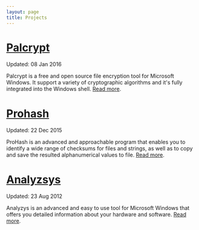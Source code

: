 ```yaml
---
layout: page
title: Projects
---
```


# [Palcrypt](https://www.softpedia.com/get/Security/Encrypting/PalCrypt.shtml)
Updated: 08 Jan 2016

Palcrypt is a free and open source file encryption tool for Microsoft Windows. It support a variety of cryptographic algorithms and it's fully integrated into the Windows shell. [Read more](https://www.softpedia.com/get/Security/Encrypting/PalCrypt.shtml).

# [Prohash](https://www.softpedia.com/get/Security/Security-Related/ProHash.shtml)
Updated: 22 Dec 2015

ProHash is an advanced and approachable program that enables you to identify a wide range of checksums for files and strings, as well as to copy and save the resulted alphanumerical values to file. [Read more](https://www.softpedia.com/get/Security/Security-Related/ProHash.shtml).

# [Analyzsys](https://www.softpedia.com/get/System/System-Info/AnalyzSys.shtml)
Updated: 23 Aug 2012

Analyzys is an advanced and easy to use tool for Microsoft Windows that offers you detailed information about your hardware and software. [Read more](https://www.softpedia.com/get/System/System-Info/AnalyzSys.shtml).
